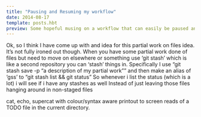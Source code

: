 ```yaml
---
title: "Pausing and Resuming my workflow"
date: 2014-08-17
template: posts.hbt
preview: Some hopeful musing on a workflow that can easily be paused and resumed.
---
```

Ok, so I think I have come up with and idea for this partial work on files idea. It’s not fully ironed out though.
When you have some partial work done of files but need to move on elsewhere or something use ‘git stash’ which is like a second repository you can ‘stash’ things in.
Specifically I use “git stash save -p “a description of my partial work””
and then make an alias of ‘gss’ to “git stash list && git status”
So whenever i list the status (which is a lot) i will see if i have any stashes as well
Instead of just leaving those files hanging around in non-staged files

cat, echo, supercat with colour/syntax aware printout to screen reads of a TODO file in the current directory.
